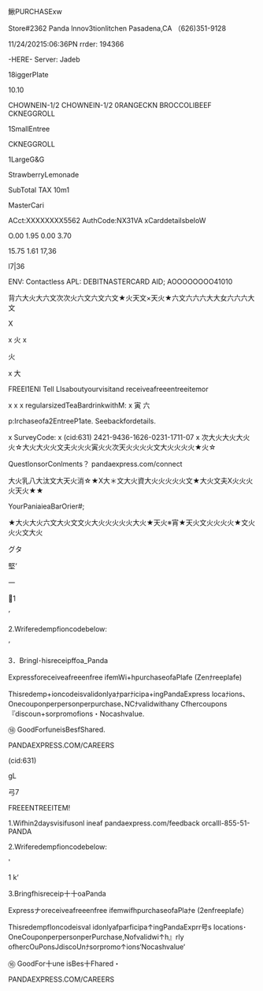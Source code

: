 鰍PURCHASExw

Store#2362
Panda
lnnov3tionlitchen
Pasadena,CA
（626)351-9128

11/24/20215:06:36PN
rrder: 194366

-HERE-
Server: Jadeb

18iggerPIate

10.10

CHOWNEIN-1/2
CHOWNEIN-1/2
0RANGECKN
BROCCOLIBEEF
CKNEGGROLL

1SmallEntree

CKNEGGROLL

1LargeG&G

StrawberryLemonade

SubTotal
TAX
10m1

MasterCari

ACct:XXXXXXXX5562
AuthCode:NX31VA
xCarddetailsbeIoW

O.00
1.95
0.00
3.70

15.75
1.61
17,36

l7|36

ENV: Contactless
APL: DEBITNASTERCARD
AID; AOOOOOOOO41010

背六大火大六文次次火六文六文六文★火天文×天火★六文六六六大大女六六六大文

X

x
火
x

火

x
大

FREEI1ENI
Tell LIsaboutyourvisitand
receiveafreeentreeitemor

x
x
x
regularsizedTeaBardrinkwithM:
x
寅
六

p:Irchaseofa2EntreeP1ate.
Seebackfordetails.

x
SurveyCode:
x
(cid:631)
2421-9436-1626-0231-1711-07
x
次大火大火大火火☆大火大火火文夫火火火寅火火次天火火火火文大火火火火★火☆

QuestlonsorConlments？
pandaexpress.com/connect

大火乳八大汰文大天火消☆★X大＊文大火資大火火火火火文★大火文夫X火火火火天火★★

YourPaniaieaBarOrier#;

★大火大火六文大火文文火大火火火火火大火★天火※宵★天火文火火火火★文火火火文大火

グタ

堅‘

一

1

’

2.Wriferedempfioncodebelow:

’

3．Bringl･hisreceipffoa_Panda

Expressforeceiveafreeenfree
ifemWi+hpurchaseofaPlafe
(Zenﾅreeplafe)

Thisredemp+ioncodeisvalidonlyaﾅparﾅicipa+ingPandaExpress
locaﾅions､Onecouponperpersonperpurchase､NCﾅvalidwithany
Cfhercoupons『discoun+sorpromofions・NocashvaIue.

⑱ GoodForfuneisBesfShared.

PANDAEXPRESS.COM/CAREERS

(cid:631)

gL

弓7

FREEENTREEITEM!

1.Wifhin2daysvisifusonl ineaf
pandaexpress.com/feedback
orcalll-855-51-PANDA

2.Wriferedempfioncodebelow:

'

1
k‘

3.Bringfhisreceip十十oaPanda

Expressナoreceiveafreeenfree
ifemwifhpurchaseofaPlaﾅe
(2enfreeplafe）

ThisredempfIoncodeisval idonlyafparficipa↑ingPandaExprr号s
locations･OneCouponperpersonperPurchase,NofvaIidwi↑h』rly
ofhercOuPonsJdiscoUnﾅsorpromo↑ions‘Nocashvalue‘

⑯ GoodFor十une isBes十Fhared・

PANDAEXPRESS.COM/CAREERS

